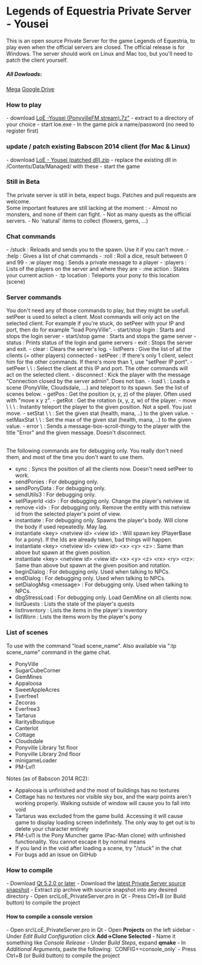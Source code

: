 Legends of Equestria Private Server - Yousei
============================================

This is an open source Private Server for the game Legends of Equestria, to play even when the official servers are closed.
The official release is for Windows. The server should work on Linux and Mac too, but you'll need to patch the client yourself.<br/>
<h5><b>All Dowloads:</b></h5>
<a href="https://mega.co.nz/#F!D5xxQCCA!PsCr5W1_5mBYBzIR5uvj9A">Mega</a>
<a href="https://drive.google.com/folderview?id=0B91uVmaVElUhNTlOZlFTUGJhU3c&usp=sharing">Google Drive</a>

<h3>How to play</h3>
- download <a href="https://mega.co.nz/#!a8oTiSyY!360FYB5iA7a0TNkjviVqxw-oBINxIyzY-i5O3USELy4">LoE -Yousei (PonyvilleFM stream).7z"</a>
- extract to a directory of your choice
- start loe.exe
- In the game pick a name/password (no need to register first)

<h3>update / patch existing Babscon 2014 client (for Mac & Linux)</h3>
- download <a href="https://mega.co.nz/#!ipZlABRA!PM3P2KRXsTaQ0PXmvNhWavsvz4jxbBRTrzFOFFzurh8"> LoE - Yousei (patched dll).zip</a>
- replace the existing dll in /Contents/Data/Managed/ with these
- start the game

<h3>Still in Beta</h3>
The private server is still in beta, expect bugs. Patches and pull requests are welcome.<br/>
Some important features are still lacking at the moment :
- Almost no monsters, and none of them can fight.
- Not as many quests as the official servers.
- No 'natural' items to collect (flowers, gems, ...)

<h3>Chat commands</h3>
- /stuck : Reloads and sends you to the spawn. Use it if you can't move.
- :help : Gives a list of chat commands
- :roll : Roll a dice, result between 0 and 99
- :w player msg : Sends a private message to a player
- :players : Lists of the players on the server and where they are
- :me action : States your current action
- :tp location : Teleports your pony to this location (scene)

<h3>Server commands</h3>
You don't need any of those commands to play, but they might be usefull.
setPeer is used to select a client. Most commands will only act on the selected client.
For example if you're stuck, do setPeer with your IP and port, then do for example "load PonyVille".
- start/stop login : Starts and stops the login server
- start/stop game : Starts and stops the game server
- status : Prints status of the login and game servers
- exit : Stops the server and exit.
- clear : Clears the server's log.
- listPeers : Give the list of all the clients (= other players) connected
- setPeer : If there's only 1 client, select him for the other commands. If there's more than 1, use "setPeer IP port".
- setPeer \<IP\> \<port\> : Select the client at this IP and port. The other commands will act on the selected client.
- disconnect : Kick the player with the message "Connection closed by the server admin". Does not ban.
- load \<scene name\> : Loads a scene (PonyVille, Cloudsdale, ...) and teleport to its spawn. See the list of scenes below.
- getPos : Get the position (x, y, z) of the player. Often used with "move x y z".
- getRot : Get the rotation (x, y, z, w) of the player.
- move \<x\> \<y\> \<z\> : Instantly teleport the player to the given position. Not a spell. You just move.
- setStat \<statId\> \<value\> : Set the given stat (health, mana, ..) to the given value. 
- setMaxStat \<statId\> \<value\> : Set the max of the given stat (health, mana, ..) to the given value. 
- error \<message\> : Sends a message-box-scroll-thingy to the player with the title "Error" and the given message. Doesn't disconnect.

<br/>The following commands are for debugging only. You really don't need them, and most of the time you don't want to use them.
- sync : Syncs the position of all the clients now. Doesn't need setPeer to work.
- sendPonies : For debugging only.
- sendPonyData : For debugging only.
- sendUtils3 : For debugging only.
- setPlayerId \<id\> : For debugging only. Change the player's netview id.
- remove \<id\> : For debugging only. Remove the entity with this netview id from the selected player's point of view.
- instantiate : For debugging only. Spawns the player's body. Will clone the body if used repeatedly. May lag.
- instantiate \<key\> \<netview id\> \<view id\> : Will spawn key (PlayerBase for a pony). If the Ids are already taken, bad things will happen.
- instantiate \<key\> \<netview id\> \<view id\> \<x\> \<y\> \<z\> : Same than above but spawn at the given position.
- instantiate \<key\> \<netview id\> \<view id\> \<x\> \<y\> \<z\> \<rx\> \<ry\> \<rz\>: Same than above but spawn at the given position and rotation.
- beginDialog : For debugging only. Used when talking to NPCs.
- endDialog : For debugging only. Used when talking to NPCs.
- setDialogMsg \<message\> : For debugging only. Used when talking to NPCs.
- dbgStressLoad : For debugging only. Load GemMine on all clients now.
- listQuests : Lists the state of the player's quests
- listInventory : Lists the items in the player's inventory
- listWorn : Lists the items worn by the player's pony

<h3>List of scenes</h3>
To use with the command "load scene_name". Also available via ":tp scene_name" command in the game chat.

- PonyVille
- SugarCubeCorner
- GemMines
- Appaloosa
- SweetAppleAcres
- Everfree1
- Zecoras
- Everfree3
- Tartarus
- RaritysBoutique
- Canterlot
- Cottage
- Cloudsdale
- Ponyville Library 1st floor
- Ponyville Library 2nd floor
- minigameLoader
- PM-Lvl1

Notes (as of Babscon 2014 RC2):

- Appaloosa is unfinished and the most of buildings has no textures
- Cottage has no textures nor visible sky box, and the warp points aren't working properly. Walking outside of window will cause you to fall into void
- Tartarus was excluded from the game build. Accessing it will cause game to display loading screen indefinitely. The only way to get out is to delete your character entirely
- PM-Lvl1 is the Pony Muncher game (Pac-Man clone) with unfinished functionality. You cannot escape it by normal means
- If you land in the void after loading a scene, try "/stuck" in the chat
- For bugs add an issue on GitHub

<h3>How to compile</h3>
- Download <a href="https://qt-project.org/downloads">Qt 5.2.0 or later</a>
- Download the <a href="https://github.com/Yousei9/LoE-PrivateServer/archive/LoE-PrivateServer-Babscon.zip">latest Private Server source snapshot</a>
- Extract zip archive with source snapshot into any desired directory
- Open src\LoE_PrivateServer.pro in Qt
- Press Ctrl+B (or Build button) to compile the project

<h4>How to compile a console version</h4>
- Open src\LoE_PrivateServer.pro in Qt
- Open <b>Projects</b> on the left sidebar
- Under <i>Edit Build Configuration</i> click <b>Add->Clone Selected</b>
- Name it something like <i>Console Release</i>
- Under <i>Build Steps</i>, expand <b>qmake</b>
- In <i>Additional Arguments</i>, paste the following: `CONFIG+=console_only`
- Press Ctrl+B (or Build button) to compile the project
